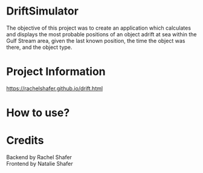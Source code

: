 # DriftSimulator

The objective of this project was to create an application which calculates and displays the most probable positions of an object adrift at sea within the Gulf Stream area, given the last known position, the time the object was there, and the object type.

# Project Information
 https://rachelshafer.github.io/drift.html 

# How to use?

# Credits
Backend by Rachel Shafer <br>
Frontend by Natalie Shafer
